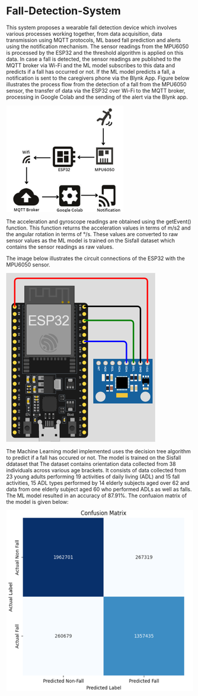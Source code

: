 # Fall-Detection-System

This system proposes a wearable fall detection device which involves various processes working together, from data acquisition, data transmission using MQTT protocols, ML based fall prediction and alerts using the notification mechanism. The sensor readings from the MPU6050 is processed by the ESP32 and the threshold algorithm is applied on this data. In
case a fall is detected, the sensor readings are published to the MQTT broker via Wi-Fi and the ML model subscribes to this data and predicts if a fall has occurred or not. If the ML model predicts a fall, a notification is sent to the caregivers phone via the Blynk App. Figure below illustrates the process flow from the detection of a fall from the MPU6050 sensor, the transfer of data via the ESP32 over Wi-Fi to the MQTT broker, processing in Google Colab and the sending of the alert via the Blynk app.

![Screenshot 192626](./images/Screenshot%202025-03-22%20192626.png)

The acceleration and gyroscope readings are obtained using the getEvent() function. This function returns the acceleration values in terms of m/s2 and the angular rotation in terms of °/s. These values are converted to raw sensor values as the ML model is trained on the Sisfall dataset which contains the sensor readings as raw values.

The image below illustrates the circuit connections of the ESP32 with the MPU6050 sensor.

![Screenshot 192653](./images/image5.png)

The Machine Learning model implemented uses the decision tree algorithm to predict if a fall has occured or not. The model is trained on the Sisfall ddataset that The dataset contains orientation data collected from 38 individuals across various age brackets. It consists of data collected from 23 young adults performing 19 activities of daily living (ADL) and 15 fall activities, 15 ADL types performed by 14 elderly subjects aged over 62 and data from one elderly subject aged 60 who performed ADLs as well as falls. The ML model resulted in an accuracy of 87.91%. The confuaion matrix of the model is given below:

![Screenshot 192735](./images/Screenshot%202025-03-22%20192735.png)

